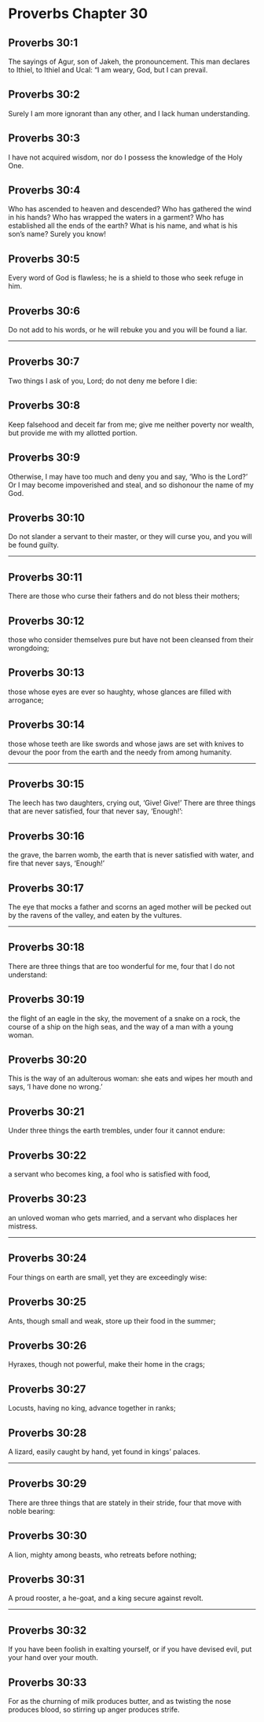 # Proverbs Chapter 30

## Proverbs 30:1

The sayings of Agur, son of Jakeh, the pronouncement. This man declares to Ithiel, to Ithiel and Ucal: “I am weary, God, but I can prevail.

## Proverbs 30:2

Surely I am more ignorant than any other, and I lack human understanding.

## Proverbs 30:3

I have not acquired wisdom, nor do I possess the knowledge of the Holy One.

## Proverbs 30:4

Who has ascended to heaven and descended? Who has gathered the wind in his hands? Who has wrapped the waters in a garment? Who has established all the ends of the earth? What is his name, and what is his son’s name? Surely you know!

## Proverbs 30:5

Every word of God is flawless; he is a shield to those who seek refuge in him.

## Proverbs 30:6

Do not add to his words, or he will rebuke you and you will be found a liar.

---

## Proverbs 30:7

Two things I ask of you, Lord; do not deny me before I die:

## Proverbs 30:8

Keep falsehood and deceit far from me; give me neither poverty nor wealth, but provide me with my allotted portion.

## Proverbs 30:9

Otherwise, I may have too much and deny you and say, ‘Who is the Lord?’ Or I may become impoverished and steal, and so dishonour the name of my God.

## Proverbs 30:10

Do not slander a servant to their master, or they will curse you, and you will be found guilty.

---

## Proverbs 30:11

There are those who curse their fathers and do not bless their mothers;

## Proverbs 30:12

those who consider themselves pure but have not been cleansed from their wrongdoing;

## Proverbs 30:13

those whose eyes are ever so haughty, whose glances are filled with arrogance;

## Proverbs 30:14

those whose teeth are like swords and whose jaws are set with knives to devour the poor from the earth and the needy from among humanity.

---

## Proverbs 30:15

The leech has two daughters, crying out, ‘Give! Give!’ There are three things that are never satisfied, four that never say, ‘Enough!’:

## Proverbs 30:16

the grave, the barren womb, the earth that is never satisfied with water, and fire that never says, ‘Enough!’

## Proverbs 30:17

The eye that mocks a father and scorns an aged mother will be pecked out by the ravens of the valley, and eaten by the vultures.

---

## Proverbs 30:18

There are three things that are too wonderful for me, four that I do not understand:

## Proverbs 30:19

the flight of an eagle in the sky, the movement of a snake on a rock, the course of a ship on the high seas, and the way of a man with a young woman.

## Proverbs 30:20

This is the way of an adulterous woman: she eats and wipes her mouth and says, ‘I have done no wrong.’

## Proverbs 30:21

Under three things the earth trembles, under four it cannot endure:

## Proverbs 30:22

a servant who becomes king, a fool who is satisfied with food,

## Proverbs 30:23

an unloved woman who gets married, and a servant who displaces her mistress.

---

## Proverbs 30:24

Four things on earth are small, yet they are exceedingly wise:

## Proverbs 30:25

Ants, though small and weak, store up their food in the summer;

## Proverbs 30:26

Hyraxes, though not powerful, make their home in the crags;

## Proverbs 30:27

Locusts, having no king, advance together in ranks;

## Proverbs 30:28

A lizard, easily caught by hand, yet found in kings’ palaces.

---

## Proverbs 30:29

There are three things that are stately in their stride, four that move with noble bearing:

## Proverbs 30:30

A lion, mighty among beasts, who retreats before nothing;

## Proverbs 30:31

A proud rooster, a he-goat, and a king secure against revolt.

---

## Proverbs 30:32

If you have been foolish in exalting yourself, or if you have devised evil, put your hand over your mouth.

## Proverbs 30:33

For as the churning of milk produces butter, and as twisting the nose produces blood, so stirring up anger produces strife.
